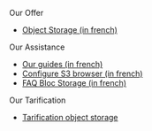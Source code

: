 
Our Offer                                                           
                                                                      
*   [Object Storage (in french)](https://www.cloudwatt.com/fr/produits/stockage-objet/)                
                         
Our Assistance                                                            
                                                                      
*   [Our guides (in french)](https://www.cloudwatt.com/fr/produits/stockage-objet/documentation.html)                              
*   [Configure S3 browser (in french)](https://support.cloudwatt.com/kb/faq/stockage-objet/configurer-s3-browser.html)          
*   [FAQ Bloc Storage (in french)](https://support.cloudwatt.com/kb/faq/stockage-bloc/index.html)    

Our Tarification

*   [Tarification object storage](https://www.cloudwatt.com/en/pricing.html)
